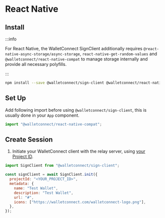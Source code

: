 # React Native

## Install

:::info

For React Native, the WalletConnect SignClient additionally requires `@react-native-async-storage/async-storage`, `react-native-get-random-values` and `@walletconnect/react-native-compat`
to manage storage internally and provide all necessary polyfills.

:::

```bash npm2yarn
npm install --save @walletconnect/sign-client @walletconnect/react-native-compat @react-native-async-storage/async-storage react-native-get-random-values
```

## Set Up

Add following import before using `@walletconnect/sign-client`, this is usually done in your `App` component.

```javascript
import "@walletconnect/react-native-compat";
```

## Create Session

1. Initiate your WalletConnect client with the relay server, using [your Project ID](../../cloud/relay.md).

```javascript
import SignClient from "@walletconnect/sign-client";

const signClient = await SignClient.init({
  projectId: "<YOUR_PROJECT_ID>",
  metadata: {
    name: "Test Wallet",
    description: "Test Wallet",
    url: "#",
    icons: ["https://walletconnect.com/walletconnect-logo.png"],
  },
});
```
